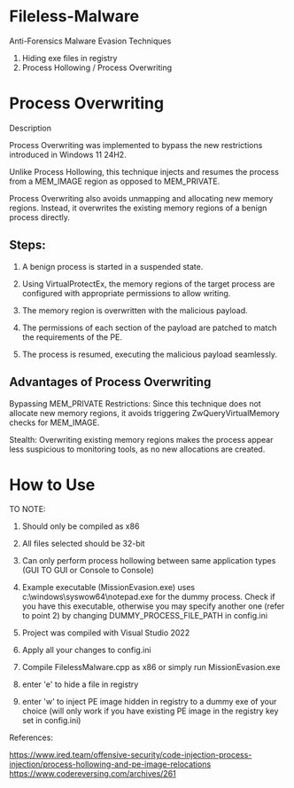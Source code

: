 # Fileless-Malware
Anti-Forensics Malware Evasion Techniques

1. Hiding exe files in registry
2. Process Hollowing / Process Overwriting

# Process Overwriting

Description

Process Overwriting was implemented to bypass the new restrictions introduced in Windows 11 24H2. 

Unlike Process Hollowing, this technique injects and resumes the process from a MEM_IMAGE region as opposed to MEM_PRIVATE. 

Process Overwriting also avoids unmapping and allocating new memory regions.  Instead, it overwrites the existing memory regions of a benign process directly.

## Steps:
1. A benign process is started in a suspended state.

2. Using VirtualProtectEx, the memory regions of the target process are configured with appropriate permissions to allow writing.

3. The memory region is overwritten with the malicious payload.

4. The permissions of each section of the payload are patched to match the requirements of the PE.

5. The process is resumed, executing the malicious payload seamlessly.

## Advantages of Process Overwriting

Bypassing MEM_PRIVATE Restrictions: Since this technique does not allocate new memory regions, it avoids triggering ZwQueryVirtualMemory checks for MEM_IMAGE.

Stealth: Overwriting existing memory regions makes the process appear less suspicious to monitoring tools, as no new allocations are created.

# How to Use

TO NOTE:
1. Should only be compiled as x86
2. All files selected should be 32-bit
3. Can only perform process hollowing between same application types (GUI TO GUI or Console to Console)
4. Example executable (MissionEvasion.exe) uses c:\windows\syswow64\notepad.exe for the dummy process. Check if you have this executable, otherwise you may specify another one (refer to point 2) by changing DUMMY_PROCESS_FILE_PATH in config.ini
5. Project was compiled with Visual Studio 2022

1. Apply all your changes to config.ini
2. Compile FilelessMalware.cpp as x86 or simply run MissionEvasion.exe
3. enter 'e' to hide a file in registry
4. enter 'w' to inject PE image hidden in registry to a dummy exe of your choice (will only work if you have existing PE image in the registry key set in config.ini)


References:


https://www.ired.team/offensive-security/code-injection-process-injection/process-hollowing-and-pe-image-relocations
https://www.codereversing.com/archives/261
